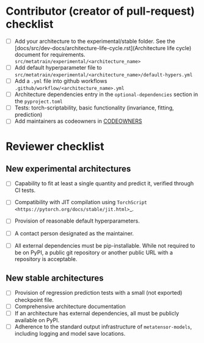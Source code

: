 <!-- Describe your new architecture briefly here -->



# Contributor (creator of pull-request) checklist

- [ ] Add your architecture to the experimental/stable folder. See the
  [docs/src/dev-docs/architecture-life-cycle.rst](Architecture life cycle) document for
  requirements.
  `src/metatrain/experimental/<architecture_name>`
- [ ] Add default hyperparameter file to
  `src/metatrain/experimental/<architecture_name>/default-hypers.yml`
- [ ] Add a `.yml` file into github workflows `.github/workflow/<architecture_name>.yml`
- [ ] Architecture dependencies entry in the `optional-dependencies` section in the
  `pyproject.toml`
- [ ] Tests: torch-scriptability, basic functionality (invariance, fitting, prediction)
- [ ] Add maintainers as codeowners in [CODEOWNERS](CODEOWNERS)

# Reviewer checklist

## New experimental architectures

- [ ] Capability to fit at least a single quantity and predict it, verified through CI
   tests.
- [ ] Compatibility with JIT compilation using `TorchScript
   <https://pytorch.org/docs/stable/jit.html>`_.
- [ ] Provision of reasonable default hyperparameters.
- [ ] A contact person designated as the maintainer.
- [ ] All external dependencies must be pip-installable. While not required to be on
   PyPI, a public git repository or another public URL with a repository is acceptable.


## New stable architectures
- [ ] Provision of regression prediction tests with a small (not exported) checkpoint
  file.
- [ ] Comprehensive architecture documentation
- [ ] If an architecture has external dependencies, all must be publicly available on
  PyPI.
- [ ] Adherence to the standard output infrastructure of `metatensor-models`, including
   logging and model save locations.
